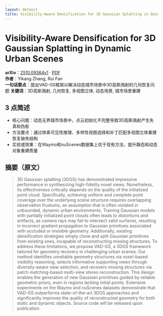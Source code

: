 ```yaml
---
layout: default
title: Visibility-Aware Densification for 3D Gaussian Splatting in Dynamic Urban Scenes
---
```


# Visibility-Aware Densification for 3D Gaussian Splatting in Dynamic Urban Scenes
**arXiv**：[2510.09364v1](https://arxiv.org/abs/2510.09364) · [PDF](https://arxiv.org/pdf/2510.09364.pdf)  
**作者**：Yikang Zhang, Rui Fan  
**一句话要点**：提出VAD-GS框架以解决动态城市场景中3D高斯溅射的几何恢复问题
**关键词**：3D高斯溅射, 几何恢复, 多视图立体, 动态场景, 城市场景重建

## 3 点简述
- 核心问题：动态无界城市场景中，点云初始化不完整导致3D高斯溅射产生失真和伪影
- 方法要点：通过体素可见性推理、多样性视图选择和补丁匹配多视图立体重建恢复缺失结构
- 实验或效果：在Waymo和nuScenes数据集上优于现有方法，提升静态和动态对象重建质量

## 摘要（原文）

> 3D Gaussian splatting (3DGS) has demonstrated impressive performance in
> synthesizing high-fidelity novel views. Nonetheless, its effectiveness
> critically depends on the quality of the initialized point cloud. Specifically,
> achieving uniform and complete point coverage over the underlying scene
> structure requires overlapping observation frustums, an assumption that is
> often violated in unbounded, dynamic urban environments. Training Gaussian
> models with partially initialized point clouds often leads to distortions and
> artifacts, as camera rays may fail to intersect valid surfaces, resulting in
> incorrect gradient propagation to Gaussian primitives associated with occluded
> or invisible geometry. Additionally, existing densification strategies simply
> clone and split Gaussian primitives from existing ones, incapable of
> reconstructing missing structures. To address these limitations, we propose
> VAD-GS, a 3DGS framework tailored for geometry recovery in challenging urban
> scenes. Our method identifies unreliable geometry structures via voxel-based
> visibility reasoning, selects informative supporting views through
> diversity-aware view selection, and recovers missing structures via patch
> matching-based multi-view stereo reconstruction. This design enables the
> generation of new Gaussian primitives guided by reliable geometric priors, even
> in regions lacking initial points. Extensive experiments on the Waymo and
> nuScenes datasets demonstrate that VAD-GS outperforms state-of-the-art 3DGS
> approaches and significantly improves the quality of reconstructed geometry for
> both static and dynamic objects. Source code will be released upon publication.

